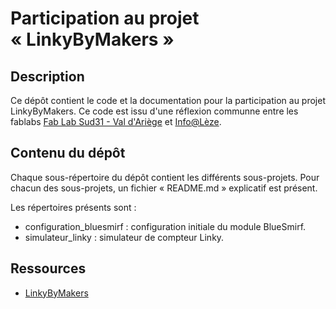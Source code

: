 Participation au projet « LinkyByMakers »
==

Description
--

Ce dépôt contient le code et la documentation pour la participation au projet LinkyByMakers.
Ce code est issu d'une réflexion communne entre les fablabs
[Fab Lab Sud31 - Val d'Ariège](https://www.fablab-sud31.fr) et [Info@Lèze](http://infoaleze.chez.com).

Contenu du dépôt
--
Chaque sous-répertoire du dépôt contient les différents sous-projets. Pour chacun des sous-projets,
un fichier « README.md » explicatif est présent.

Les répertoires présents sont :
* configuration_bluesmirf : configuration initiale du module BlueSmirf.
* simulateur_linky : simulateur de compteur Linky.

Ressources
--
* [LinkyByMakers](http://linkybymakers.fr)
